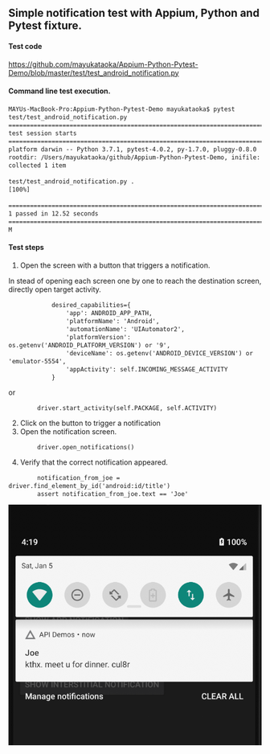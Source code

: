 ## Simple notification test with Appium, Python and Pytest fixture. 
#### Test code

https://github.com/mayukataoka/Appium-Python-Pytest-Demo/blob/master/test/test_android_notification.py

#### Command line test execution.
```
MAYUs-MacBook-Pro:Appium-Python-Pytest-Demo mayukataoka$ pytest test/test_android_notification.py 
========================================================================================================== test session starts ===========================================================================================================
platform darwin -- Python 3.7.1, pytest-4.0.2, py-1.7.0, pluggy-0.8.0
rootdir: /Users/mayukataoka/github/Appium-Python-Pytest-Demo, inifile:
collected 1 item                                                                                                                                                                                                                         

test/test_android_notification.py .                                                                                                                                                                                                [100%]

======================================================================================================= 1 passed in 12.52 seconds ========================================================================================================
M
```


#### Test steps

1. Open the screen with a button that triggers a notification. 

In stead of opening each screen one by one to reach the destination screen, directly open target activity.

```
            desired_capabilities={
                'app': ANDROID_APP_PATH,
                'platformName': 'Android',
                'automationName': 'UIAutomator2',
                'platformVersion': os.getenv('ANDROID_PLATFORM_VERSION') or '9',
                'deviceName': os.getenv('ANDROID_DEVICE_VERSION') or 'emulator-5554',
                'appActivity': self.INCOMING_MESSAGE_ACTIVITY
            }
```

or 

```
        driver.start_activity(self.PACKAGE, self.ACTIVITY)

```
2. Click on the button to trigger a notification
3. Open the notification screen. 

```
        driver.open_notifications()
```
4. Verify that the correct notification appeared. 
```
        notification_from_joe = driver.find_element_by_id('android:id/title')
        assert notification_from_joe.text == 'Joe'

```

![Alt text](notification-screenshot.png?raw=true)
